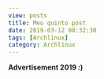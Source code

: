 ```yaml
---
view: posts
title: Meu quinto post
date: 2019-03-12 08:32:30
tags: [Archlinux]
category: Archlinux
---
```


__Advertisement 2019 :)__

<ClientOnly><Disqus :shortname="$site.themeConfig.disqus" /></ClientOnly>
